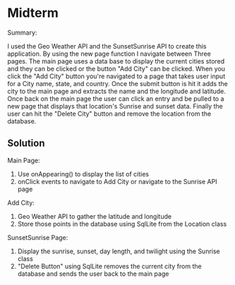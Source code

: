 # Midterm

Summary:

I used the Geo Weather API and the SunsetSunrise API to create this application.
By using the new page function I navigate between Three pages. The main page uses a data base to display the current cities stored and they can be clicked or the button "Add City" can be clicked. When you click the "Add City" button you're navigated to a page that takes user input for a City name, state, and country. Once the submit button is hit it adds the city to the main page and extracts the name and the longitude and latitude. Once back on the main page the user can click an entry and be pulled to a new page that displays that location's Sunrise and sunset data. Finally the user can hit the "Delete City" button and remove the location from the database.

## Solution

Main Page:
1. Use onAppearing() to display the list of cities
2. onClick events to navigate to Add City or navigate to the Sunrise API page 

Add City:

1. Geo Weather API to gather the latitude and longitude 
2. Store those points in the database using SqlLite from the Location class

SunsetSunrise Page:

1. Display the sunrise, sunset, day length, and twilight using the Sunrise class
2. "Delete Button" using SqlLite removes the current city from the database and sends the user back to the main page 

